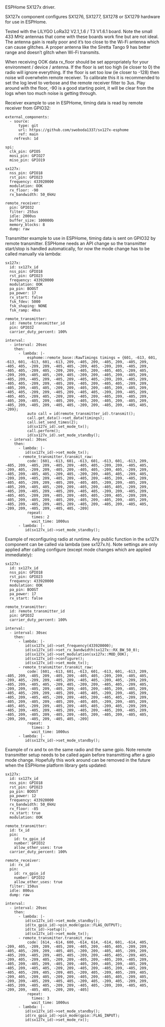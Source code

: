 ESPHome SX127x driver.

SX127x component configures SX1276, SX1277, SX1278 or SX1279 hardware for use in ESPHome. 

Tested with the LILYGO LoRa32 V2.1_1.6 / T3 V1.6.1 board. Note the small 433 MHz antennas that come with these boards work fine but are not ideal. The antenna gain is really poor and it’s too close to the Wi-Fi antenna which can cause glitches. A proper antenna like the Siretta Tango 9 has better range and doesn’t glitch when Wi-Fi transmits.

When receiving OOK data rx_floor should be set appropriately for your environment / device / antenna. If the floor is set too high (ie closer to 0) the radio will ignore everything. If the floor is set too low (ie closer to -128) then noise will overwhelm remote receiver. To calibrate this it is recommended to set the log level to verbose and the remote receiver filter to 3us. Play around with the floor, -90 is a good starting point, it will be clear from the logs when too much noise is getting through. 

Receiver example to use in ESPHome, timing data is read by remote receiver from GPIO32:

    external_components:
      - source:
          type: git
          url: https://github.com/swoboda1337/sx127x-esphome
          ref: main
        refresh: 1d
   
    spi:
      clk_pin: GPIO5
      mosi_pin: GPIO27
      miso_pin: GPIO19
    
    sx127x:
      nss_pin: GPIO18
      rst_pin: GPIO23
      frequency: 433920000
      modulation: OOK
      rx_floor: -90
      rx_bandwidth: 50_0kHz

    remote_receiver:
      pin: GPIO32
      filter: 255us
      idle: 2000us
      buffer_size: 100000b
      memory_blocks: 8
      dump: raw

Transmitter example to use in ESPHome, timing data is sent on GPIO32 by remote transmitter. ESPHome needs an API change so the transmitter start/stop is handled automatically, for now the mode change has to be called manually via lambda:

    sx127x:
      id: sx127x_id
      nss_pin: GPIO18
      rst_pin: GPIO23
      frequency: 433920000
      modulation: OOK
      pa_pin: BOOST
      pa_power: 17
      rx_start: false
      fsk_fdev: 5000
      fsk_shaping: NONE
      fsk_ramp: 40us

    remote_transmitter:
      id: remote_transmitter_id
      pin: GPIO32
      carrier_duty_percent: 100%

    interval:
      - interval: 20sec
        then:
          - lambda: |-
              esphome::remote_base::RawTimings timings = {601, -613, 601, -613, 601, -613, 601, -613, 209, -405, 209, -405, 209, -405, 209, -405, 405, -209, 209, -405, 405, -209, 405, -209, 209, -405, 209, -405, 405, -209, 405, -209, 209, -405, 209, -405, 405, -209, 405, -209, 209, -405, 405, -209, 405, -209, 209, -405, 209, -405, 209, -405, 209, -405, 209, -405, 209, -405, 405, -209, 209, -405, 209, -405, 405, -209, 209, -405, 209, -405, 209, -405, 405, -209, 209, -405, 209, -405, 405, -209, 209, -405, 209, -405, 209, -405, 209, -405, 405, -209, 209, -405, 209, -405, 405, -209, 209, -405, 209, -405, 405, -209, 405, -209, 209, -405, 209, -405, 209, -405, 209, -405, 209, -405, 209, -405, 209, -405, 209, -405, 209, -405, 209, -405, 209, -405, 209, -405, 405, -209, 209, -405, 209, -405, 405, -209};
              auto call = id(remote_transmitter_id).transmit();
              call.get_data()->set_data(timings);
              call.set_send_times(2);
              id(sx127x_id).set_mode_tx();
              call.perform();
              id(sx127x_id).set_mode_standby();
      - interval: 30sec
        then:
          - lambda: |-
             id(sx127x_id)->set_mode_tx();
          - remote_transmitter.transmit_raw:
              code: [601, -613, 601, -613, 601, -613, 601, -613, 209, -405, 209, -405, 209, -405, 209, -405, 405, -209, 209, -405, 405, -209, 405, -209, 209, -405, 209, -405, 405, -209, 405, -209, 209, -405, 209, -405, 405, -209, 405, -209, 209, -405, 405, -209, 405, -209, 209, -405, 209, -405, 209, -405, 209, -405, 209, -405, 209, -405, 405, -209, 209, -405, 209, -405, 405, -209, 209, -405, 209, -405, 209, -405, 405, -209, 209, -405, 209, -405, 405, -209, 209, -405, 209, -405, 209, -405, 209, -405, 405, -209, 209, -405, 209, -405, 405, -209, 209, -405, 209, -405, 405, -209, 405, -209, 209, -405, 209, -405, 209, -405, 209, -405, 209, -405, 209, -405, 209, -405, 209, -405, 209, -405, 209, -405, 209, -405, 209, -405, 405, -209, 209, -405, 209, -405, 405, -209]
              repeat:
                times: 2
                wait_time: 1000us
          - lambda: |-
             id(sx127x_id)->set_mode_standby();

Example of reconfiguring radio at runtime. Any public function in the sx127x component can be called via lambda (see sx127x.h). Note settings are only applied after calling configure (except mode changes which are applied immediately): 

    sx127x:
      id: sx127x_id
      nss_pin: GPIO18
      rst_pin: GPIO23
      frequency: 433920000
      modulation: OOK
      pa_pin: BOOST
      pa_power: 17
      rx_start: false

    remote_transmitter:
      id: remote_transmitter_id
      pin: GPIO32
      carrier_duty_percent: 100%

    interval:
      - interval: 30sec
        then:
          - lambda: |-
             id(sx127x_id)->set_frequency(433920000);
             id(sx127x_id)->set_rx_bandwidth(sx127x::RX_BW_50_0);
             id(sx127x_id)->set_modulation(sx127x::MOD_OOK);
             id(sx127x_id)->configure();
             id(sx127x_id)->set_mode_tx();
          - remote_transmitter.transmit_raw:
              code: [601, -613, 601, -613, 601, -613, 601, -613, 209, -405, 209, -405, 209, -405, 209, -405, 405, -209, 209, -405, 405, -209, 405, -209, 209, -405, 209, -405, 405, -209, 405, -209, 209, -405, 209, -405, 405, -209, 405, -209, 209, -405, 405, -209, 405, -209, 209, -405, 209, -405, 209, -405, 209, -405, 209, -405, 209, -405, 405, -209, 209, -405, 209, -405, 405, -209, 209, -405, 209, -405, 209, -405, 405, -209, 209, -405, 209, -405, 405, -209, 209, -405, 209, -405, 209, -405, 209, -405, 405, -209, 209, -405, 209, -405, 405, -209, 209, -405, 209, -405, 405, -209, 405, -209, 209, -405, 209, -405, 209, -405, 209, -405, 209, -405, 209, -405, 209, -405, 209, -405, 209, -405, 209, -405, 209, -405, 209, -405, 405, -209, 209, -405, 209, -405, 405, -209]
              repeat:
                times: 3
                wait_time: 1000us
          - lambda: |-
             id(sx127x_id)->set_mode_standby();

Example of rx and tx on the same radio and the same gpio. Note remote transmitter setup needs to be called again before transmitting after a gpio mode change. Hopefully this work around can be removed in the future when the ESPHome platform library gets updated:

    sx127x:
      id: sx127x_id
      nss_pin: GPIO18
      rst_pin: GPIO23
      pa_pin: BOOST
      pa_power: 12
      frequency: 433920000
      rx_bandwidth: 50_0kHz
      rx_floor: -85
      rx_start: true
      modulation: OOK

    remote_transmitter:
      id: tx_id
      pin:
        id: tx_gpio_id
        number: GPIO32
        allow_other_uses: true
      carrier_duty_percent: 100%

    remote_receiver:
      id: rx_id
      pin:
        id: rx_gpio_id
        number: GPIO32
        allow_other_uses: true
      filter: 150us
      idle: 800us
      dump: raw

    interval:
      - interval: 20sec
        then:
          - lambda: |-
             id(sx127x_id)->set_mode_standby();
             id(tx_gpio_id)->pin_mode(gpio::FLAG_OUTPUT);
             id(tx_id)->setup();
             id(sx127x_id)->set_mode_tx();
          - remote_transmitter.transmit_raw:
              code: [614, -614, 600, -614, 614, -614, 601, -614, 405, -209, 405, -209, 209, -405, 209, -405, 209, -405, 405, -209, 209, -405, 405, -209, 209, -405, 405, -209, 209, -405, 405, -209, 209, -405, 209, -405, 209, -405, 405, -209, 209, -405, 405, -209, 405, -209, 405, -209, 405, -209, 209, -405, 209, -405, 209, -405, 209, -405, 209, -405, 209, -405, 209, -405, 209, -405, 209, -405, 209, -405, 209, -405, 405, -209, 209, -405, 209, -405, 209, -405, 209, -405, 405, -209, 405, -209, 405, -209, 405, -209, 405, -209, 405, -209, 405, -209, 405, -209, 209, -405, 209, -405, 405, -209, 405, -209, 209, -405, 209, -405, 405, -209, 405, -209, 405, -209, 209, -405, 209, -405, 405, -209, 209, -405, 405, -209, 209, -405, 405, -209, 209, -405, 405, -209, 209, -405]
              repeat:
                times: 3
                wait_time: 1000us
          - lambda: |-
             id(sx127x_id)->set_mode_standby();
             id(rx_gpio_id)->pin_mode(gpio::FLAG_INPUT);
             id(sx127x_id)->set_mode_rx();
